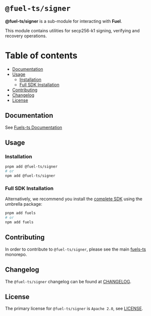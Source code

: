# `@fuel-ts/signer`

**@fuel-ts/signer** is a sub-module for interacting with **Fuel**.

This module contains utilities for secp256-k1 signing, verifying and recovery operations.

# Table of contents

- [Documentation](#documentation)
- [Usage](#usage)
  - [Installation](#installation)
  - [Full SDK Installation](#full-sdk-installation)
- [Contributing](#contributing)
- [Changelog](#changelog)
- [License](#license)

## Documentation

<!-- TODO: Replace this link with specific docs for this package if and when we re-introduce a API reference section to our docs -->

See [Fuels-ts Documentation](https://fuellabs.github.io/fuels-ts/)

## Usage

### Installation

```sh
pnpm add @fuel-ts/signer
# or
npm add @fuel-ts/signer
```

### Full SDK Installation

Alternatively, we recommend you install the [complete SDK](https://github.com/FuelLabs/fuels-ts) using the umbrella package:

```sh
pnpm add fuels
# or
npm add fuels
```

## Contributing

In order to contribute to `@fuel-ts/signer`, please see the main [fuels-ts](https://github.com/FuelLabs/fuels-ts) monorepo.

## Changelog

The `@fuel-ts/signer` changelog can be found at [CHANGELOG](./CHANGELOG.md).

## License

The primary license for `@fuel-ts/signer` is `Apache 2.0`, see [LICENSE](./LICENSE).

